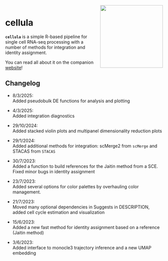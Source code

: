 <img src="https://user-images.githubusercontent.com/21171362/232594749-6a6beacc-6c59-4e40-ae62-e7026f355742.png" align="right" width="200"/>

# cellula

**`cellula`** is a simple R-based pipeline for single cell RNA-seq processing with a number of methods for integration and identity assignment.

You can read all about it on the companion [website](https://gdagstn.github.io/cellulaweb)!

## Changelog

-   8/3/2025:\
	Added pseudobulk DE functions for analysis and plotting 
	
-   4/3/2025:\
    Added integration diagnostics

-   29/10/2024:\
    Added stacked violin plots and multipanel dimensionality reduction plots

-   29/1/2024:\
    Added additional methods for integration: scMerge2 from `scMerge` and STACAS from `STACAS`
    
-   30/7/2023:\
    Added a function to build references for the Jaitin method from a SCE. Fixed minor bugs in identity assignment

-   23/7/2023:\
    Added several options for color palettes by overhauling color management.

-   21/7/2023:\
    Moved many optional dependencies in Suggests in DESCRIPTION, added cell cycle estimation and visualization

-   15/6/2023:\
    Added a new fast method for identity assignment based on a reference (Jaitin method)

-   3/6/2023:\
    Added interface to monocle3 trajectory inference and a new UMAP embedding
